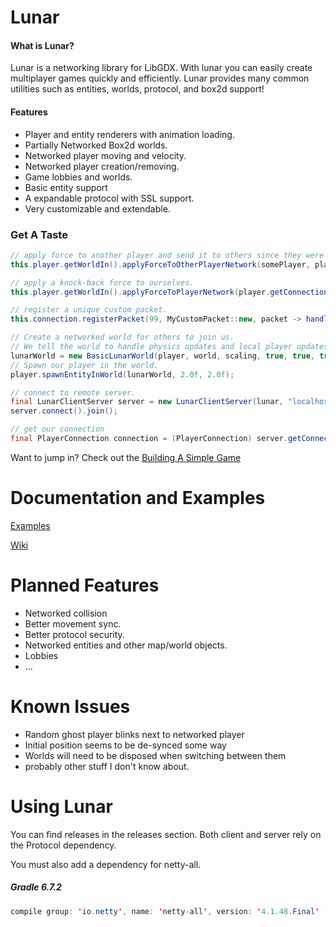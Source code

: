# Lunar

#### What is Lunar?

Lunar is a networking library for LibGDX. With lunar you can easily create multiplayer games quickly and efficiently. Lunar provides many common utilities such as entities, worlds, protocol, and box2d support!

#### Features
- Player and entity renderers with animation loading.
- Partially Networked Box2d worlds.
- Networked player moving and velocity.
- Networked player creation/removing.
- Game lobbies and worlds.
- Basic entity support
- A expandable protocol with SSL support.
- Very customizable and extendable.

### Get A Taste
```java
// apply force to another player and send it to others since they were attacked.
this.player.getWorldIn().applyForceToOtherPlayerNetwork(somePlayer, player.getConnection(), fx, fy, px, py, true);

// apply a knock-back force to ourselves.
this.player.getWorldIn().applyForceToPlayerNetwork(player.getConnection(), fx, fy, point.x, point.y, true);
```

```java
// register a unique custom packet.
this.connection.registerPacket(99, MyCustomPacket::new, packet -> handleEntityPropertiesPacket(packet));
```

```java
// Create a networked world for others to join us.
// We tell the world to handle physics updates and local player updates for us.
lunarWorld = new BasicLunarWorld(player, world, scaling, true, true, true);
// Spawn our player in the world.
player.spawnEntityInWorld(lunarWorld, 2.0f, 2.0f);
```

```java
// connect to remote server.
final LunarClientServer server = new LunarClientServer(lunar, "localhost", 6969);
server.connect().join();

// get our connection
final PlayerConnection connection = (PlayerConnection) server.getConnection();
```

Want to jump in? Check out the [Building A Simple Game](https://github.com/Vrekt/LunarGdx/wiki/Getting-Started-Guide:-Building-a-simple-game)

# Documentation and Examples

[Examples](https://github.com/Vrekt/LunarGdx/tree/main/core/src/gdx/examples)

[Wiki](https://github.com/Vrekt/LunarGdx/wiki)

# Planned Features
- Networked collision
- Better movement sync.
- Better protocol security.
- Networked entities and other map/world objects.
- Lobbies
- ...

# Known Issues
- Random ghost player blinks next to networked player
- Initial position seems to be de-synced some way
- Worlds will need to be disposed when switching between them
- probably other stuff I don't know about.

# Using Lunar
You can find releases in the releases section. Both client and server rely on the Protocol dependency.

You must also add a dependency for netty-all.
##### Gradle 6.7.2
```java
compile group: 'io.netty', name: 'netty-all', version: '4.1.48.Final'
```
